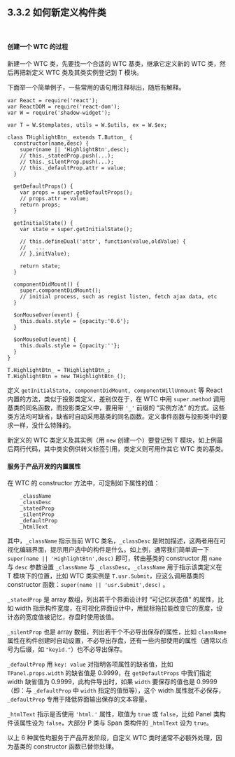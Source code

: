 3.3.2 如何新定义构件类
----------------------

&nbsp;

#### 创建一个 WTC 的过程

新建一个 WTC 类，先要找一个合适的 WTC 基类，继承它定义新的 WTC 类，然后再把新定义 WTC 类及其类实例登记到 T 模块。

下面举一个简单例子，一些常用的语句用注释标出，随后有解释。

```
var React = require('react');
var ReactDOM = require('react-dom');
var W = require('shadow-widget');

var T = W.$templates, utils = W.$utils, ex = W.$ex;

class THighlightBtn_ extends T.Button_ {
  constructor(name,desc) {
    super(name || 'HighlightBtn',desc);
    // this._statedProp.push(...);
    // this._silentProp.push(...);
    // this._defaultProp.attr = value;
  }

  getDefaultProps() {
    var props = super.getDefaultProps();
    // props.attr = value;
    return props;
  }

  getInitialState() {
    var state = super.getInitialState();

    // this.defineDual('attr', function(value,oldValue) {
    //   ...
    // },initValue);

    return state;
  }

  componentDidMount() {
    super.componentDidMount();
    // initial process, such as regist listen, fetch ajax data, etc
  }

  $onMouseOver(event) {
    this.duals.style = {opacity:'0.6'};
  }

  $onMouseOut(event) {
    this.duals.style = {opacity:''};
  }
}

T.HighlightBtn_ = THighlightBtn_;
T.HighlightBtn = new THighlightBtn_();
```

定义 `getInitialState, componentDidMount, componentWillUnmount` 等 React 内置的方法，类似于投影类定义，差别仅在于，在 WTC 中用 `super.method` 调用基类的同名函数，而投影类定义中，要用带 `'_'` 前缀的 “实例方法” 的方式。这些类方法均可缺省，缺省时自动采用基类的同名函数。定义事件函数与投影类中的要求一样，没什么特殊的。

新定义的 WTC 类定义及其实例（用 `new` 创建一个）要登记到 T 模块，如上例最后两行代码，其中类实例供转义标签引用，类定义则可用作其它 WTC 类的基类。

#### 服务于产品开发的内置属性

在 WTC 的 constructor 方法中，可定制如下属性的值：

```
    _className
    _classDesc
    _statedProp
    _silentProp
    _defaultProp
    _htmlText
```

其中，`_className` 指示当前 WTC 类名，`_classDesc` 是附加描述，这两者用在可视化编辑界面，提示用户选中的构件是什么。如上例，通常我们简单调一下 `super(name || 'HighlightBtn',desc)` 即可，转由基类的 constructor 用 `name` 与 `desc` 参数设置 `_className` 与 `_classDesc`。`_className` 用于指示该类定义在 T 模块下的位置，比如 WTC 类实例是 `T.usr.Submit`，应这么调用基类的 constructor 函数：`super(name || 'usr.Submit',desc)` 。

`_statedProp` 是 array 数组，列出若干个界面设计时 “可记忆状态值” 的属性，比如 width 指示构件宽度，在可视化界面设计中，用鼠标拖拉能改变它的宽度，设计态的宽度值被记忆，存盘时使用该值。

`_silentProp` 也是 array 数组，列出若干个不必导出保存的属性，比如 `className` 属性在构件创建时自动设置，不必导出存盘，还有一些内部使用的属性（通常以点号为后缀，如 `"keyid."`）也不必导出保存。

`_defaultProp` 用 `key: value` 对指明各项属性的缺省值，比如 `TPanel.props.width` 的缺省值是 0.9999，在 `getDefaultProps` 中我们指定 width 缺省值为 0.9999，此构件导出时，如果 `width` 要保存的值也是 0.9999（即：与 `_defaultProp` 中 `width` 指定的值恒等），这个 width 属性就不必保存，`_defaultProp` 专用于降低界面输出保存的文本容量。

`_htmlText` 指示是否使用 `'html.'` 属性，取值为 `true` 或 `false`，比如 Panel 类构件该属性设为 `false`，大部分 P 类与 Span 类构件的 `_htmlText` 设为 `true`。

以上 6 种属性均服务于产品开发阶段，自定义 WTC 类时通常不必额外处理，因为基类的 constructor 函数已替你处理。

&nbsp;
